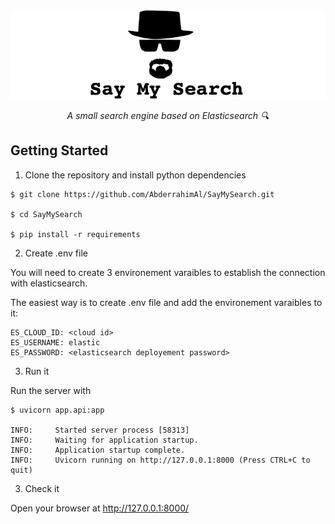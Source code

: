<img src=".github/saymysearch.png">


<p align="center">
<em>A small search engine based on Elasticsearch 🔍</em>
</p>


## Getting Started

1) Clone the repository and install python dependencies

````
$ git clone https://github.com/AbderrahimAl/SayMySearch.git

$ cd SayMySearch

$ pip install -r requirements
````
2) Create .env file

You will need to create 3 environement varaibles to establish the connection with elasticsearch.

The easiest way is to create .env file and add the environement varaibles to it: 

````.env
ES_CLOUD_ID: <cloud id>
ES_USERNAME: elastic
ES_PASSWORD: <elasticsearch deployement password>
````

3) Run it

Run the server with

````
$ uvicorn app.api:app

INFO:     Started server process [58313]
INFO:     Waiting for application startup.
INFO:     Application startup complete.
INFO:     Uvicorn running on http://127.0.0.1:8000 (Press CTRL+C to quit)
````

3) Check it

Open your browser at http://127.0.0.1:8000/
